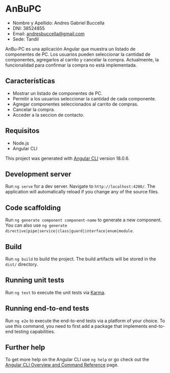 # AnBuPC

- Nombre y Apellido: Andres Gabriel Buccella
- DNI: 38524855
- Email: andresbuccella@gmail.com
- Sede: Tandil

AnBu-PC es una aplicación Angular que muestra un listado de componentes de PC. Los usuarios pueden seleccionar la cantidad de componentes, agregarlos al carrito y cancelar la compra. Actualmente, la funcionalidad para confirmar la compra no está implementada.

## Características

- Mostrar un listado de componentes de PC.
- Permitir a los usuarios seleccionar la cantidad de cada componente.
- Agregar componentes seleccionados al carrito de compras.
- Cancelar la compra.
- Acceder a la seccion de contacto.

## Requisitos

- Node.js
- Angular CLI

This project was generated with [Angular CLI](https://github.com/angular/angular-cli) version 18.0.6.

## Development server

Run `ng serve` for a dev server. Navigate to `http://localhost:4200/`. The application will automatically reload if you change any of the source files.

## Code scaffolding

Run `ng generate component component-name` to generate a new component. You can also use `ng generate directive|pipe|service|class|guard|interface|enum|module`.

## Build

Run `ng build` to build the project. The build artifacts will be stored in the `dist/` directory.

## Running unit tests

Run `ng test` to execute the unit tests via [Karma](https://karma-runner.github.io).

## Running end-to-end tests

Run `ng e2e` to execute the end-to-end tests via a platform of your choice. To use this command, you need to first add a package that implements end-to-end testing capabilities.

## Further help

To get more help on the Angular CLI use `ng help` or go check out the [Angular CLI Overview and Command Reference](https://angular.dev/tools/cli) page.
